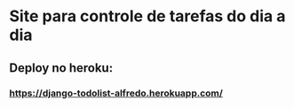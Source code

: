 # Site para controle de tarefas do dia a dia

## Deploy no heroku:

### https://django-todolist-alfredo.herokuapp.com/



